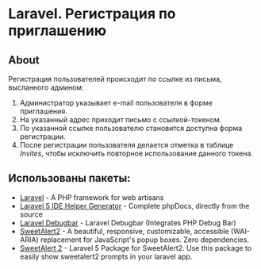 # Laravel. Регистрация по приглашению

## About
Регистрация пользователей происходит по ссылке из письма, высланного админом: 
1. Администратор указывает e-mail пользователя в форме приглашения.
2. На указанный адрес приходит письмо с ссылкой-токеном.
3. По указанной ссылке пользователю становится доступна форма регистрации.
4. После регистрации пользователя делается отметка в таблице *Invites*, чтобы исключить повторное использование данного токена.

## Использованы пакеты:
- [Laravel](https://github.com/laravel/laravel) - A PHP framework for web artisans
- [Laravel 5 IDE Helper Generator](https://github.com/barryvdh/laravel-ide-helper) - Complete phpDocs, directly from the source
- [Laravel Debugbar](https://github.com/barryvdh/laravel-debugbar) - Laravel Debugbar (Integrates PHP Debug Bar)
- [SweetAlert2](https://github.com/sweetalert2/sweetalert2) - A beautiful, responsive, customizable, accessible (WAI-ARIA) replacement for JavaScript's popup boxes. Zero dependencies.
- [SweetAlert 2](https://github.com/softon/sweetalert) - Laravel 5 Package for SweetAlert2. Use this package to easily show sweetalert2 prompts in your laravel app.

